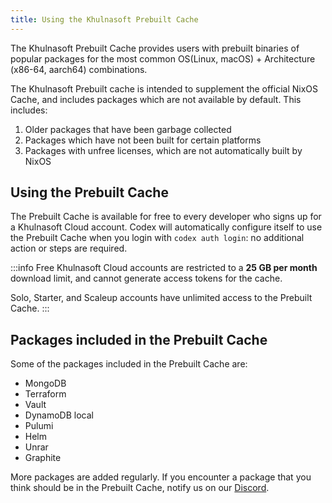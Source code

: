 ```yaml
---
title: Using the Khulnasoft Prebuilt Cache
---
```


The Khulnasoft Prebuilt Cache provides users with prebuilt binaries of popular packages for the most common OS(Linux, macOS) + Architecture (x86-64, aarch64) combinations. 

The Khulnasoft Prebuilt cache is intended to supplement the official NixOS Cache, and includes packages which are not available by default. This includes: 

1. Older packages that have been garbage collected
2. Packages which have not been built for certain platforms
3. Packages with unfree licenses, which are not automatically built by NixOS

## Using the Prebuilt Cache

The Prebuilt Cache is available for free to every developer who signs up for a Khulnasoft Cloud account. Codex will automatically configure itself to use the Prebuilt Cache when you login with `codex auth login`: no additional action or steps are required. 

:::info 
Free Khulnasoft Cloud accounts are restricted to a **25 GB per month** download limit, and cannot generate access tokens for the cache. 

Solo, Starter, and Scaleup accounts have unlimited access to the Prebuilt Cache.
::: 

## Packages included in the Prebuilt Cache

Some of the packages included in the Prebuilt Cache are:

* MongoDB
* Terraform
* Vault
* DynamoDB local
* Pulumi
* Helm
* Unrar
* Graphite 

More packages are added regularly. If you encounter a package that you think should be in the Prebuilt Cache, notify us on our [Discord](https://discord.gg/khulnasoft). 